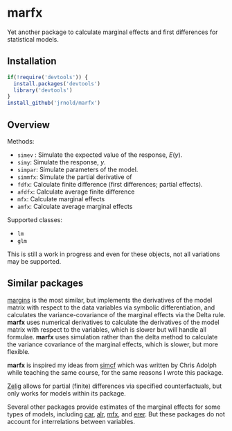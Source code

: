 # marfx

Yet another package to calculate marginal effects and first differences
for statistical models.

## Installation

```r
if(!require('devtools')) {
  install.packages('devtools')
  library('devtools')
}
install_github('jrnold/marfx')
```

## Overview

Methods:

- `simev` : Simulate the expected value of the response, $E(y)$.
- `simy`: Simulate the response, $y$.
- `simpar`: Simulate parameters of the model.
- `simmfx`: Simulate the partial derivative of 
- `fdfx`: Calculate finite difference (first differences; partial effects).
- `afdfx`: Calculate average finite difference
- `mfx`: Calculate marginal effects
- `amfx`: Calculate average marginal effects

Supported classes:

- `lm`
- `glm`

This is still a work in progress and even for these objects, not all variations
may be supported.

## Similar packages

[margins](https://github.com/leeper/margins) is the most similar, but implements
the derivatives of the model matrix with respect to the data variables via symbolic differentiation,
and calculates the variance-covariance of the marginal effects via the Delta rule.
**marfx** uses numerical derivatives to calculate the derivatives of the model
matrix with respect to the variables, which is slower but will handle all formulae.
**marfx** uses simulation rather than the delta method to calculate the variance
covariance of the marginal effects, which is slower, but more flexible.

**marfx** is inspired my ideas from [simcf](http://faculty.washington.edu/cadolph/?page=60)
which was written by Chris Adolph while teaching the same course, for the same reasons I wrote this package.


[Zelig](http://zeligproject.org/) allows for partial (finite) differences via specified counterfactuals,
but only works for models within its package.

Several other packages provide estimates of the marginal effects for some types
of models, including [car](https://cran.r-project.org/web/packages/car/index.html),
[alr](https://cran.r-project.org/web/packages/alr3/index.html), [mfx](https://cran.r-project.org/web/packages/mfx/index.html),
and [erer](https://cran.r-project.org/web/packages/erer/index.html).
But these packages do not account for interrelations between variables.
